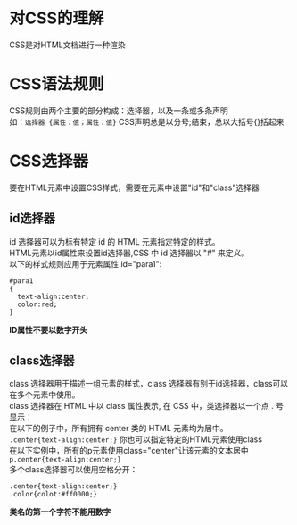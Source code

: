 # 对CSS的理解
CSS是对HTML文档进行一种渲染
# CSS语法规则
CSS规则由两个主要的部分构成：选择器，以及一条或多条声明  
如：`选择器 {属性：值；属性：值}`
CSS声明总是以分号;结束，总以大括号{}括起来
# CSS选择器 
要在HTML元素中设置CSS样式，需要在元素中设置"id"和"class"选择器
## id选择器
id 选择器可以为标有特定 id 的 HTML 元素指定特定的样式。  
HTML元素以id属性来设置id选择器,CSS 中 id 选择器以 "#" 来定义。  
以下的样式规则应用于元素属性 id="para1":
```
#para1
{
  text-align:center;
  color:red;
}
```
**ID属性不要以数字开头**
## class选择器
class 选择器用于描述一组元素的样式，class 选择器有别于id选择器，class可以在多个元素中使用。    
class 选择器在 HTML 中以 class 属性表示, 在 CSS 中，类选择器以一个点 . 号显示：  
在以下的例子中，所有拥有 center 类的 HTML 元素均为居中。  
`.center{text-align:center;}`
你也可以指定特定的HTML元素使用class  
在以下实例中，所有的p元素使用class="center"让该元素的文本居中  
`p.center{text-align:center;}`  
多个class选择器可以使用空格分开：  
```
.center{text-align:center;}
.color{colot:#ff0000;}
```
**类名的第一个字符不能用数字**



